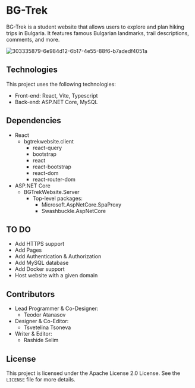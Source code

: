 # BG-Trek

BG-Trek is a student website that allows users to explore and plan hiking trips in Bulgaria. It features famous Bulgarian landmarks, trail descriptions, comments, and more.

![303335879-6e984d12-6b17-4e55-88f6-b7adedf4051a](https://github.com/Theo1-Sharp/BGTrekWebsite/assets/141464997/a529177f-ea29-4c5b-8370-4798aae13965)

## Technologies

This project uses the following technologies:

- Front-end: React, Vite, Typescript
- Back-end: ASP.NET Core, MySQL

## Dependencies
- React
  - bgtrekwebsite.client
    - react-query
    - bootstrap
    - react
    - react-bootstrap
    - react-dom
    - react-router-dom
- ASP.NET Core
  - BGTrekWebsite.Server
    * Top-level packages:
      - Microsoft.AspNetCore.SpaProxy
      - Swashbuckle.AspNetCore

## TO DO

- Add HTTPS support
- Add Pages
- Add Authentication & Authorization
- Add MySQL database
- Add Docker support
- Host website with a given domain

## Contributors

- Lead Programmer & Co-Designer:
  - Teodor Atanasov
- Designer & Co-Editor:
  - Tsvetelina Tsoneva
- Writer & Editor:
  - Rashide Selim

## License

This project is licensed under the Apache License 2.0 License. See the `LICENSE` file for more details.
